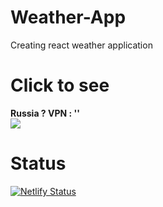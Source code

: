 # Weather-App
Creating react weather application

# Click to see
<b>Russia ? VPN : ''</b>
<br>
[<img src="https://www.netlify.com/img/deploy/button.svg">](https://hungry-cray-8dc1fd.netlify.com/)

# Status

[![Netlify Status](https://api.netlify.com/api/v1/badges/9cf26811-ca4d-4299-94e5-4b73d711cead/deploy-status)](https://app.netlify.com/sites/hungry-cray-8dc1fd/deploys)

